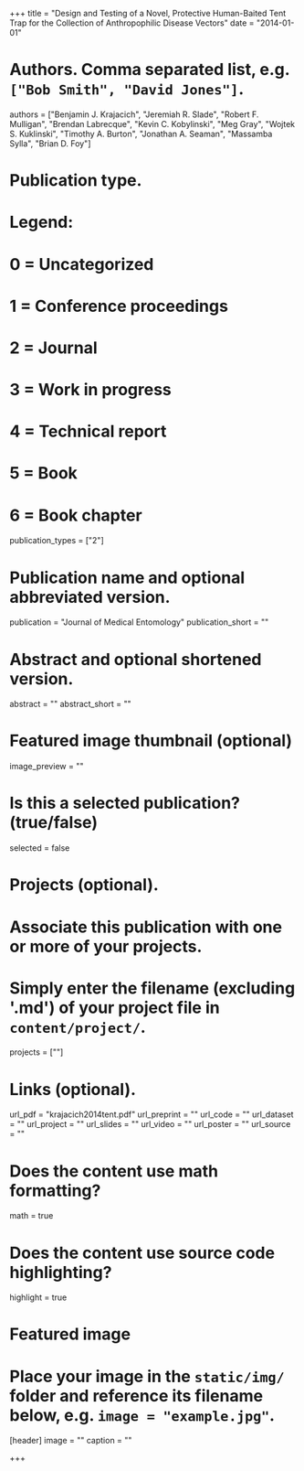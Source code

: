 +++
title = "Design and Testing of a Novel, Protective Human-Baited Tent Trap for the Collection of Anthropophilic Disease Vectors"
date = "2014-01-01"

# Authors. Comma separated list, e.g. `["Bob Smith", "David Jones"]`.
authors = ["Benjamin J. Krajacich", "Jeremiah R. Slade", "Robert F. Mulligan", "Brendan Labrecque", "Kevin C. Kobylinski", "Meg Gray", "Wojtek S. Kuklinski", "Timothy A. Burton", "Jonathan A. Seaman", "Massamba Sylla", "Brian D. Foy"]

# Publication type.
# Legend:
# 0 = Uncategorized
# 1 = Conference proceedings
# 2 = Journal
# 3 = Work in progress
# 4 = Technical report
# 5 = Book
# 6 = Book chapter
publication_types = ["2"]

# Publication name and optional abbreviated version.
publication = "Journal of Medical Entomology"
publication_short = ""

# Abstract and optional shortened version.
abstract = ""
abstract_short = ""

# Featured image thumbnail (optional)
image_preview = ""

# Is this a selected publication? (true/false)
selected = false

# Projects (optional).
#   Associate this publication with one or more of your projects.
#   Simply enter the filename (excluding '.md') of your project file in `content/project/`.
projects = [""]

# Links (optional).
url_pdf = "krajacich2014tent.pdf"
url_preprint = ""
url_code = ""
url_dataset = ""
url_project = ""
url_slides = ""
url_video = ""
url_poster = ""
url_source = ""

# Does the content use math formatting?
math = true

# Does the content use source code highlighting?
highlight = true

# Featured image
# Place your image in the `static/img/` folder and reference its filename below, e.g. `image = "example.jpg"`.
[header]
image = ""
caption = ""

+++


